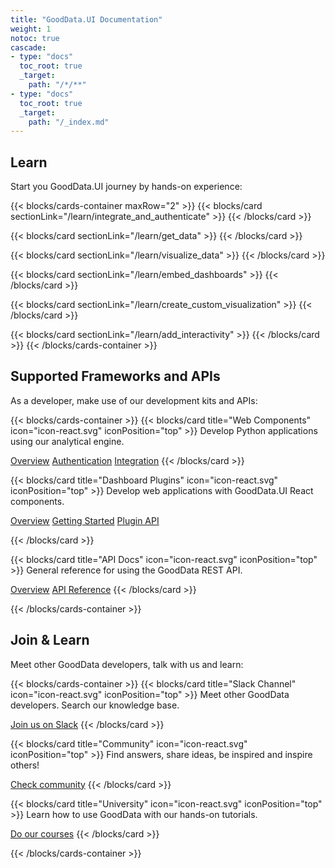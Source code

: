 ```yaml
---
title: "GoodData.UI Documentation"
weight: 1
notoc: true
cascade:
- type: "docs"
  toc_root: true
  _target:
    path: "/*/**"
- type: "docs"
  toc_root: true
  _target:
    path: "/_index.md"
---
```


## Learn

Start you GoodData.UI journey by hands-on experience:

{{< blocks/cards-container maxRow="2" >}}
  {{< blocks/card sectionLink="/learn/integrate_and_authenticate" >}}
  {{< /blocks/card >}}

  {{< blocks/card sectionLink="/learn/get_data" >}}
  {{< /blocks/card >}}

  {{< blocks/card sectionLink="/learn/visualize_data" >}}
  {{< /blocks/card >}}

  {{< blocks/card sectionLink="/learn/embed_dashboards" >}}
  {{< /blocks/card >}}

  {{< blocks/card sectionLink="/learn/create_custom_visualization" >}}
  {{< /blocks/card >}}

  {{< blocks/card sectionLink="/learn/add_interactivity" >}}
  {{< /blocks/card >}}
{{< /blocks/cards-container >}}

## Supported Frameworks and APIs

As a developer, make use of our development kits and APIs:

{{< blocks/cards-container >}}
  {{< blocks/card title="Web Components" icon="icon-react.svg" iconPosition="top" >}}
  Develop Python applications using our analytical engine.

  [Overview](./api-and-sdk/python-sdk/)
  [Authentication](https://www.gooddata.com/docs/python-sdk/)
  [Integration](https://gooddata-pandas.readthedocs.io/en/latest/)
  {{< /blocks/card >}}

  {{< blocks/card title="Dashboard Plugins" icon="icon-react.svg" iconPosition="top" >}}
  Develop web applications with GoodData.UI React components.

  [Overview](./api-and-sdk/react-sdk/)
  [Getting Started](https://sdk.gooddata.com/gooddata-ui/docs/create_new_application.html)
  [Plugin API](https://sdk.gooddata.com/gooddata-ui/docs/interactive_examples.html)

  {{< /blocks/card >}}

  {{< blocks/card title="API Docs" icon="icon-react.svg" iconPosition="top" >}}
  General reference for using the GoodData REST API.

  [Overview](./api-and-sdk/api/)
  [API Reference](./api-and-sdk/api/api_reference_all/)
  {{< /blocks/card >}}

{{< /blocks/cards-container >}}

## Join & Learn

Meet other GoodData developers, talk with us and learn:

{{< blocks/cards-container >}}
  {{< blocks/card title="Slack Channel" icon="icon-react.svg" iconPosition="top" >}}
  Meet other GoodData developers. Search our knowledge base.

  [Join us on Slack](https://join.slack.com/t/gooddataconnect/shared_invite/zt-mkqhg6bm-omgjndejTlTyB3wgaVkkGQ)
  {{< /blocks/card >}}

  {{< blocks/card title="Community" icon="icon-react.svg" iconPosition="top" >}}
  Find answers, share ideas, be inspired and inspire others!

  [Check community](https://community.gooddata.com/)
  {{< /blocks/card >}}

  {{< blocks/card title="University" icon="icon-react.svg" iconPosition="top" >}}
  Learn how to use GoodData with our hands-on tutorials.

  [Do our courses](https://university.gooddata.com/page/gooddatacn/)
  {{< /blocks/card >}}

{{< /blocks/cards-container >}}
